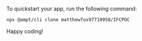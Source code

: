 To quickstart your app, run the following command: 

```bash
npx @ampt/cli clone matthewfox97710958/IFCPOC
```

Happy coding!